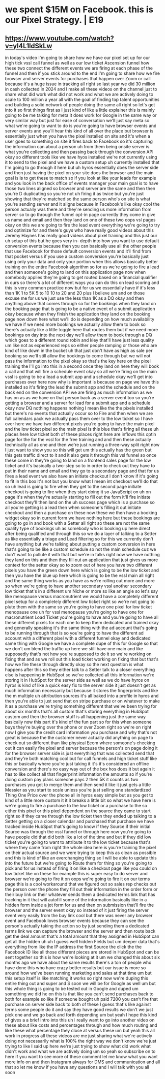 # we spent $15M on Facebook. this is our Pixel Strategy. | E19
## https://www.youtube.com/watch?v=yI4L1IdSkLw

in today's video I'm going to share how we have our pixel set up for our high tick vssl call funnel as well as our low ticket Ascension funnel how these two connect the different events we are firing at each phase of the funnel and then if you stick around to the end I'm going to share how we fire browser and server events for purchases that happen over Zoom or call because it's a huge issue in tracking all right so last year we did 30 million in cash collected in 2024 and I make all these videos on the channel just to share what did work what did not work and what we are actively doing to scale to 100 million a year all with the goal of finding top talent opportunities and building a solid network of people doing the same all right so let's get into it so first things first as I just kind of like a little explainer this is mainly going to be me talking for meta it does work for Google in the same way or very similar way but just for ease of conversation we'll just say meta so what we're going to want to do is you're going to have browser events and server events and you'll hear this kind of all over the place but browser is essentially just when you have the pixel installed on site and it's when a user goes to something on site it fires back to Facebook so it's capturing the information can about a person uh from them being onsite server is what you're collecting and then passing back through the conversion API okay so different tools like we have hyos installed we're not currently using it to send to the pixel and we have a custom setup uh currently installed that I'm going to go through it here but uh hyros essentially does the server side and then just having the pixel on your site does the browser and the main goal is is to get these to match so if you look at like your leads for example and you look in the back office of events manager your main goal is to have those two lines aligned so browser and server are the same and then then you're D duplicating so you're not uh firing it as twice but you're just showing that they're matched so the same person who's on site is what you're sending server and it aligns because in Facebook's like okay cool the person actually was there and they're sending us more information from server so to go through the funnel opt-in page currently they come in give us name and email and then they land on one of these two oops vsl pages okay on this we are going to fire the lead event everything we're going to try and optimize for and there's guys who have really good videos about this Jeremy Haynes has really good videos about pixel training and this just our uh setup of this but he goes very in- depth into how you want to use default conversion events because then you can basically use all the other people that use Facebook for those default conversion events and it'll find from that pocket versus if you use a custom conversion you're basically just using only your data and only your portion when this allows basically better training on the entire Facebook algorithm so for us we're going to fire a lead and then someone's going to land on this application page now when somebody applies they're going to get routed based on a financial qualifier in ours so there's a lot of different ways you can do this on lead scoring and this is very common practice now but for us we essentially have if it's less than 1K 1 to 5K 5 to 10 10 to 20 and 20 plus I believe um and on those excuse me for us we just use the less than 1K as a DQ okay and then anything above that comes through so for the bookings when they land on the booking page that is going to be a native event of a submit application okay because when they finish the application they land on the booking page now down here what we'll do is depending on how much availability we have if we need more bookings we actually allow them to book so there's actually like a little toggle here that routes them but if we need more bookings on day into the next day we'll allow them to book through a DQ which goes to a different round robin and kley that'll have just less quality um like not as experienced reps so either people ramping or those who are kind of like down in the bucket uh that just don't have as high as sale per booking so we'll still allow the bookings to come through but we will not pass the information to the pixel okay so that's the key here on the pixel training the I'll go into this in a second once they land on here they will book a call and that will fire a schedule event okay so all we're firing on the main vssl is going to be a lead a submit app and a schedule okay we'll get into purchases over here now why is important is because on page we have this installed so it's firing the lead the submit app and the schedule and on the back end on the conversion API we are firing as much information as we has on as as we have on that person back as a server event too so you're getting a browser and a server for lead for a submit app and a schedule okay now DQ nothing happens nothing I mean like the the pixels installed but there's no events that actually occur so to Fire and then when we are full calendars pack we actually pass them over to the low ticket so I have over here we have two different pixels you're going to have the main pixel and the low ticket pixel so the main pixel is this blue that's firing all these uh places here low ticket both of these places right here are inflows this optin page for the for the vssl for the free training and and then these actually technically all as one and then we're just running a three-way split right now I just want to show you so this will get um this actually has the green but this gets traffic direct to it and it also gets it through this vsl funnel so once these come in they're going to land on a frontend sales page for the low ticket and it's basically a two-step so to in order to check out they have to put in their name and email and they go to a secondary page and that for us fires a lead event we also have an initiate checkout I don't know if it's going to fit in this box it's not but you know what I mean int checkout we'll do that so uh lead is going to fire when they get to the second page initiate checkout is going to fire when they start doing it so JavaScript on uh on page it's when they're actually starting to fill out the form it'll fire initiate checkout they'll then land on the uh success page which is a purchase so all you're getting is a lead then when someone's filling it out initiate checkout and then a purchase on these now these we then have a booking widget okay so in current form we have nothing here but these bookings are going to go in and book with a Setter all right so these are not the same quality type of bookings uh as somebody who is booking up here direct after being qualified and through this so we do a layer of talking to a Setter as like essentially a triage and Lead filtering so for this we currently don't have anything but we're talking about putting a custom conversion in here that's going to be like a custom schedule so not the main schedule cuz we don't want to pollute it with that but we're in talks right now we have nothing they land on this and then they fill out an application that just gives us more context for the setter okay so to zoom out of here you have two different pixels you have the green down here which is going to be the low ticket and then you have the blue up here which is going to be the vssl main all right and the same thing works as you have as we're rolling out more and more so when we're going to have another secondary vssl another secondary low ticket that's in a different um Niche or more so like an angle so let's say like menopause versus macronutrient we would have a completely different pixel setup for a completely different low ticket right so we're not going to plute them with the same so you're going to have one pixel for low ticket menopause one uh for vssl menopause you're going to have one for macronutrient Load Ticket you're going to have and you're going to have all these different pixels for each one to keep them dedicated and trained okay and generally speaking it's the same thing with the ad account that's going to be running through that is so you're going to have the different ad account with a different pixel with a different funnel okay and dedicated same thing with Google we have a complete dupe of this for Google so that we don't um blend the traffic up here we still have one main and like supposedly that's not how you're supposed to do it so we're working on fixing that and as we roll out this load ticket working on fixing that but that's how we fire these through directly okay so the next question is what happens after this so they either talk to a Setter talk to a closer everything else is happening in HubSpot so we've collected all this information we're storing it in HubSpot for the server side as well as we do have hyros on hyros is kind of like a quick easy fix to the server side it just doesn't get as much information necessarily but because it stores the fingerprints and like the m multiple uh attribution sources it's all baked into a profile in hyros and then you're able to just send that on stripe purchase or on whatever to make it as a purchase we're trying something different that we've been trying for about six months that's all custom that's storing everything in HubSpot custom and then the browser stuff is all happening just the same way basically now this part it's kind of the fun part so for this when someone buys they're buying over the phone or over Zoom right so we're on right now I give you the credit card information you purchase and why that's not great is because the the customer never actually did anything on page to check out so different than like physical Ecom where someone's checking out it can easily fire pixel and server because the person's on page doing it for the browser server side is just everything that was collected send that and they're both matching cool but for call funnels and high ticket stuff like this or basically where you're just taking it it's it's considered an offline conversion and there's no easy way out of the box hos does it but again it has to like collect all that fingerprint information the amounts so if you're doing custom pay plans someone pays 2 then 5K it counts as two purchases you got to merge them and then send it like it just gets a little Messier as you start to scale unless you're just selling one standardized Thing One Price over the phone all in hyros easy simple but as you get to kind of a little more custom it it it breaks a little bit so what we have here is we're going to fire a purchase to the low ticket or a purchase to the so either this pixel or this pixel dependent on the source they came to start right so if they came through the low ticket then they ended up talking to a Setter getting on a closer calendar and purchased that purchase we have tracked inside HubSpot that's going to know if they Source if their initial Source was through the vssl funnel or through here now you're going to have people did that did both like a lot of the time and but if they did low ticket you're going to want to attribute it to the low ticket because that's where they came from right the whole idea here is you're training the pixel on their actual source and we were trying to keep this as clean as possible and this is kind of like an everchanging thing so I will be able to update this into the future but we're going to Route them for thing so you're going to pick and for us instead of firing it on like a checkout page like you could on low ticket like on these for example this is super easy to do server and browser we're going to fire it on oops we're going to fire it on our terms page this is a cool workaround that we figured out so sales rep checks out the person over the phone they fill out their information in the order form or their buy link or their whatever sends them a dedicated terms link that has tracking in it that will autofill some of the information basically like in a hidden form inside a jot form for us and then on submission that'll fire the browser and the server event okay so instead of it just firing the server event very easily from the buy link cool but there was never any browser event and Facebook loves browser events because they can see the person's actually taking the action so by just sending them a dedicated terms link we can capture the browser and the server and then route back get the deal amount that's a total amount that they assigned in HubSpot can get all the hidden uh uh I guess well hidden Fields but um deeper data that's everything from like the IP address the first Source the click the the Facebook ID like all those different pieces are stored in HubSpot and can be sent together so this is how we're looking at it um we changed this about six months ago we have about the same results there's a ton of people who have done this who have crazy better results but our issue is more so around how we've been running marketing and sales at that time um but this setup itself is like matching it works so right now we're duping this entire thing out and super and S soon we will be for Google as well um but this whole thing is going to be tested out in Google and duped um something we did he on this is that like you can't send purchases back to both for example so like if someone bought uh paid 7200 you can't fire that purchase on server side back to both of these I guess that's like against terms some people do it and say they have good results we don't we just pick one and we go back and forth depending um but yeah I hope this kind of gives a a brief intro into this uh I really want to go into another video on these about like costs and percentages through and how much routing and like these what percentage they close at versus these um but yeah this all work in progress all these videos are me just sharing what we're actively doing not necessarily what is 100% the right way we don't know we're just trying to like I said up here we're just trying to show what did work what didn't work and what we are actively doing um so yeah so subscribe on to here if you want to see more of these comment let me know what you want more info on and then Instagram always for DMS and communication and all that so let me know if you have any questions and I will talk with you all soon